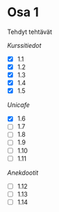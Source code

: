 # Osa 1

Tehdyt tehtävät

*Kurssitiedot*

- [x] 1.1
- [x] 1.2
- [x] 1.3
- [x] 1.4
- [x] 1.5

*Unicafe*

- [x] 1.6
- [ ] 1.7
- [ ] 1.8
- [ ] 1.9
- [ ] 1.10
- [ ] 1.11

*Anekdootit*

- [ ] 1.12
- [ ] 1.13
- [ ] 1.14